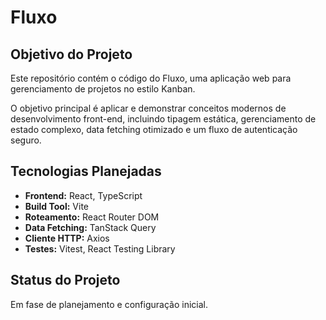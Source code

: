 # Fluxo

## Objetivo do Projeto

Este repositório contém o código do Fluxo, uma aplicação web para gerenciamento de projetos no estilo Kanban.

O objetivo principal é aplicar e demonstrar conceitos modernos de desenvolvimento front-end, incluindo tipagem estática, gerenciamento de estado complexo, data fetching otimizado e um fluxo de autenticação seguro.

## Tecnologias Planejadas

* **Frontend:** React, TypeScript
* **Build Tool:** Vite
* **Roteamento:** React Router DOM
* **Data Fetching:** TanStack Query
* **Cliente HTTP:** Axios
* **Testes:** Vitest, React Testing Library

## Status do Projeto

Em fase de planejamento e configuração inicial.
